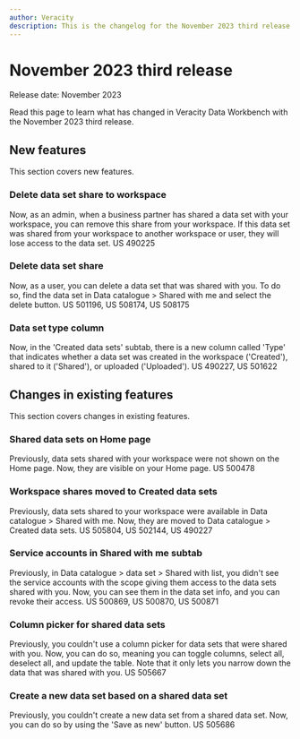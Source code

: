 ```yaml
---
author: Veracity
description: This is the changelog for the November 2023 third release of Data Workbench.
---
```


# November 2023 third release

Release date: November 2023

Read this page to learn what has changed in Veracity Data Workbench with the November 2023 third release.

## New features
This section covers new features.

### Delete data set share to workspace
Now, as an admin, when a business partner has shared a data set with your workspace, you can remove this share from your workspace. If this data set was shared from your workspace to another workspace or user, they will lose access to the data set.
US 490225

### Delete data set share
Now, as a user, you can delete a data set that was shared with you. To do so, find the data set in Data catalogue > Shared with me and select the delete button.
US 501196, US 508174, US 508175

### Data set type column
Now, in the 'Created data sets' subtab, there is a new column called 'Type' that indicates whether a data set was created in the workspace ('Created'), shared to it ('Shared'), or uploaded ('Uploaded').
US 490227, US 501622

## Changes in existing features
This section covers changes in existing features.

### Shared data sets on Home page
Previously, data sets shared with your workspace were not shown on the Home page. Now, they are visible on your Home page.
US 500478

### Workspace shares moved to Created data sets
Previously, data sets shared to your workspace were available in Data catalogue > Shared with me. Now, they are moved to Data catalogue > Created data sets.
US 505804, US 502144, US 490227

### Service accounts in Shared with me subtab
Previously, in Data catalogue > data set > Shared with list, you didn't see the service accounts with the scope giving them access to the data sets shared with you. Now, you can see them in the data set info, and you can revoke their access.
US 500869, US 500870, US 500871

### Column picker for shared data sets
Previously, you couldn't use a column picker for data sets that were shared with you. Now, you can do so, meaning you can toggle columns, select all, deselect all, and update the table. Note that it only lets you narrow down the data that was shared with you.
US 505667

### Create a new data set based on a shared data set
Previously, you couldn't create a new data set from a shared data set. Now, you can do so by using the 'Save as new' button.
US 505686


